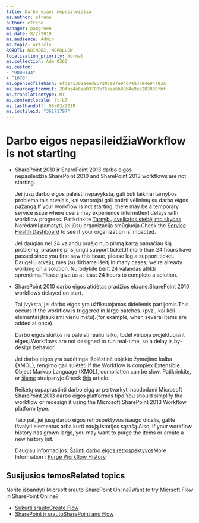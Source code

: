```yaml
---
title: Darbo eigos nepasileidžia
ms.author: efrene
author: efrene
manager: pamgreen
ms.date: 8/2/2019
ms.audience: Admin
ms.topic: article
ROBOTS: NOINDEX, NOFOLLOW
localization_priority: Normal
ms.collection: Adm_O365
ms.custom:
- "9000144"
- "1670"
ms.openlocfilehash: efd17c302ae6d857207e87e94d74d3794e94a83a
ms.sourcegitcommit: 204be4a6ae03700b75eae6b09b4e9ab283089fbf
ms.translationtype: MT
ms.contentlocale: lt-LT
ms.lasthandoff: 08/03/2019
ms.locfileid: "36171797"
---
```

# <a name="workflow-is-not-starting"></a><span data-ttu-id="5d41a-102">Darbo eigos nepasileidžia</span><span class="sxs-lookup"><span data-stu-id="5d41a-102">Workflow is not starting</span></span>

- <span data-ttu-id="5d41a-103">SharePoint 2010 ir SharePoint 2013 darbo eigos nepasileidžia.</span><span class="sxs-lookup"><span data-stu-id="5d41a-103">SharePoint 2010 and SharePoint 2013 workflows are not starting.</span></span>

    <span data-ttu-id="5d41a-104">Jei jūsų darbo eigos paleisti nepavyksta, gali būti laikinai tarnybos problema tais atvejais, kai vartotojai gali patirti vėlinimų su darbo eigos pažangą.</span><span class="sxs-lookup"><span data-stu-id="5d41a-104">If your workflow is not starting, there may be a temporary service issue where users may experience intermittent delays with workflow progress.</span></span> <span data-ttu-id="5d41a-105">Patikrinkite [Tarnybų sveikatos stebėjimo skydas](https:/admin.microsoft.com/AdminPortal/Home#/servicehealth) Norėdami pamatyti, jei jūsų organizacija smūgiuoja.</span><span class="sxs-lookup"><span data-stu-id="5d41a-105">Check the [Service Health Dashboard](https:/admin.microsoft.com/AdminPortal/Home#/servicehealth) to see if your organization is impacted.</span></span>

    <span data-ttu-id="5d41a-106">Jei daugiau nei 24 valandų praėjo nuo pirmą kartą pamačiau šią problemą, prašome prisijungti support ticket.</span><span class="sxs-lookup"><span data-stu-id="5d41a-106">If more than 24 hours have passed since you first saw this issue, please log a support ticket.</span></span> <span data-ttu-id="5d41a-107">Daugeliu atvejų, mes jau dirbame išeitį.</span><span class="sxs-lookup"><span data-stu-id="5d41a-107">In many cases, we're already working on a solution.</span></span> <span data-ttu-id="5d41a-108">Nurodykite bent 24 valandas atlikti sprendimą.</span><span class="sxs-lookup"><span data-stu-id="5d41a-108">Please give us at least 24 hours to complete a solution.</span></span>

- <span data-ttu-id="5d41a-109">SharePoint 2010 darbo eigos atidėtas pradžios ekrane.</span><span class="sxs-lookup"><span data-stu-id="5d41a-109">SharePoint 2010 workflows delayed on start.</span></span>

    <span data-ttu-id="5d41a-110">Tai įvyksta, jei darbo eigos yra užfiksuojamas didelėmis partijomis.</span><span class="sxs-lookup"><span data-stu-id="5d41a-110">This occurs if the workflow is triggered in large batches.</span></span> <span data-ttu-id="5d41a-111">(pvz., kai keli elementai įtraukiami vienu metu).</span><span class="sxs-lookup"><span data-stu-id="5d41a-111">(for example, when several items are added at once).</span></span>

    <span data-ttu-id="5d41a-112">Darbo eigos skirtos ne paleisti realiu laiku, todėl vėluoja projektuojant elgesį.</span><span class="sxs-lookup"><span data-stu-id="5d41a-112">Workflows are not designed to run real-time, so a delay is by-design behavior.</span></span>

    <span data-ttu-id="5d41a-113">Jei darbo eigos yra sudėtinga Išplėstinė objekto žymėjimo kalba (XMOL), rengimo gali sulėtėti.</span><span class="sxs-lookup"><span data-stu-id="5d41a-113">If the Workflow is complex Extensible Object Markup Language (XMOL), compilation can be slow.</span></span> <span data-ttu-id="5d41a-114">Patikrinkite, ar [šiame](https://support.microsoft.com/en-us/kb/3043697) straipsnyje.</span><span class="sxs-lookup"><span data-stu-id="5d41a-114">Check [this](https://support.microsoft.com/en-us/kb/3043697) article.</span></span>

    <span data-ttu-id="5d41a-115">Reikėtų supaprastinti darbo eigą ar pertvarkyti naudodami Microsoft SharePoint 2013 darbo eigos platformos tipo.</span><span class="sxs-lookup"><span data-stu-id="5d41a-115">You should simplify the workflow or redesign it using the Microsoft SharePoint 2013 Workflow platform type.</span></span>

    <span data-ttu-id="5d41a-116">Taip pat, jei jūsų darbo eigos retrospektyvos išaugo didelis, galite išvalyti elementus arba kurti naują istorijos sąrašą.</span><span class="sxs-lookup"><span data-stu-id="5d41a-116">Also, if your workflow history has grown large, you may want to purge the items or create a new history list.</span></span>

    <span data-ttu-id="5d41a-117">Daugiau informacijos: [Šalinti darbo eigos retrospektyvos](https://blogs.technet.microsoft.com/marj/2015/08/07/sharepoint-2010-workflows-best-practice-purge-workflow-history-list-items/)</span><span class="sxs-lookup"><span data-stu-id="5d41a-117">More Information : [Purge Workflow History](https://blogs.technet.microsoft.com/marj/2015/08/07/sharepoint-2010-workflows-best-practice-purge-workflow-history-list-items/)</span></span>


## <a name="related-topics"></a><span data-ttu-id="5d41a-118">Susijusios temos</span><span class="sxs-lookup"><span data-stu-id="5d41a-118">Related topics</span></span>
<span data-ttu-id="5d41a-119">Norite išbandyti Micrsoft srauto SharePoint Online?</span><span class="sxs-lookup"><span data-stu-id="5d41a-119">Want to try Micrsoft Flow in SharePoint Online?</span></span>
- [<span data-ttu-id="5d41a-120">Sukurti srauto</span><span class="sxs-lookup"><span data-stu-id="5d41a-120">Create Flow</span></span>](https://support.office.com/article/Create-a-flow-for-a-list-or-library-in-SharePoint-Online-or-OneDrive-for-Business-a9c3e03b-0654-46af-a254-20252e580d01) 
- [<span data-ttu-id="5d41a-121">SharePoint ir srauto</span><span class="sxs-lookup"><span data-stu-id="5d41a-121">SharePoint and Flow</span></span>](https://flow.microsoft.com/blog/sharepoint-and-flow/) 


